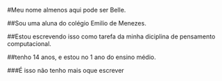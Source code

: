#Meu nome almenos aqui pode ser Belle.

##Sou uma aluna do colégio Emilio de Menezes.

##Estou escrevendo isso como tarefa da minha diciplina de pensamento computacional.

##tenho 14 anos, e estou no 1 ano do ensino médio.

###É isso não tenho mais oque escrever 
